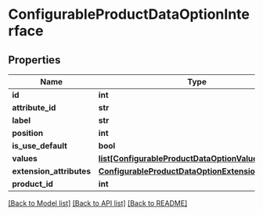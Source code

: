 # ConfigurableProductDataOptionInterface

## Properties
Name | Type | Description | Notes
------------ | ------------- | ------------- | -------------
**id** | **int** |  | [optional] 
**attribute_id** | **str** |  | [optional] 
**label** | **str** |  | [optional] 
**position** | **int** |  | [optional] 
**is_use_default** | **bool** |  | [optional] 
**values** | [**list[ConfigurableProductDataOptionValueInterface]**](ConfigurableProductDataOptionValueInterface.md) |  | [optional] 
**extension_attributes** | [**ConfigurableProductDataOptionExtensionInterface**](ConfigurableProductDataOptionExtensionInterface.md) |  | [optional] 
**product_id** | **int** |  | [optional] 

[[Back to Model list]](../README.md#documentation-for-models) [[Back to API list]](../README.md#documentation-for-api-endpoints) [[Back to README]](../README.md)


